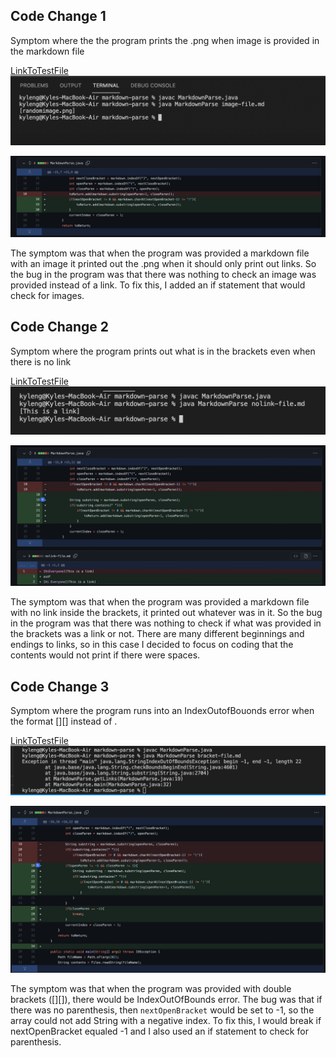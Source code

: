 ## Code Change 1

Symptom where the the program prints the .png when image is provided in the markdown file

[LinkToTestFile](https://github.com/kyle589/markdown-parse/blob/c6d9f965099038609e2ae3984b2dbca7e24340f1/image-file.md)
![Image](Error1.png)

![Image](codeChange1.png)

The symptom was that when the program was provided a markdown file with an image it printed out the .png when it should only print out links. So the bug in the program was that there was nothing to check an image was provided instead of a link. To fix this, I added an if statement that would check for images.


## Code Change 2

Symptom where the program prints out what is in the brackets even when there is no link

[LinkToTestFile](https://github.com/kyle589/markdown-parse/blob/c6d9f965099038609e2ae3984b2dbca7e24340f1/nolink-file.md)
![Image](Error2.png)

![Image](CodeChange2.png)

The symptom was that when the program was provided a markdown file with no link inside the brackets, it printed out whatever was in it. So the bug in the program was that there was nothing to check if what was provided in the brackets was a link or not. There are many different beginnings and endings to links, so in this case I decided to focus on coding that the contents would not print if there were spaces.

## Code Change 3

Symptom where the program runs into an IndexOutofBouonds error when the format [][] instead of []().

[LinkToTestFile](https://github.com/kyle589/markdown-parse/blob/c6d9f965099038609e2ae3984b2dbca7e24340f1/bracket-file.md)
![Image](Error3.png)

![Image](CodeChange3.png)

The symptom was that when the program was provided with double brackets ([][]), there would be IndexOutOfBounds error. The bug was that if there was no parenthesis, then `nextOpenBracket` would be set to -1, so the array could not add String with a negative index. To fix this, I would break if nextOpenBracket equaled -1 and I also used an if statement to check for parenthesis.